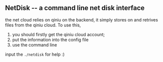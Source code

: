## NetDisk -- a command line net disk interface
the net cloud relies on qiniu on the backend, it simply stores on and retrives files from the qiniu cloud. To use this, 

1. you should firstly get the qiniu cloud account;
2. put the information into the config file
3. use the command line

input the `./netdisk` for help :) 
